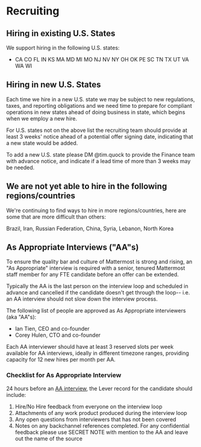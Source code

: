 # Recruiting

## Hiring in existing U.S. States

We support hiring in the following U.S. states:

* CA CO FL IN KS MA MD MI MO NJ NV NY OH OK PE SC TN TX UT VA WA WI

## Hiring in new U.S. States

Each time we hire in a new U.S. state we may be subject to new regulations, taxes, and reporting obligations and we need time to prepare for compliant operations in new states ahead of doing business in state, which begins when we employ a new hire.

For U.S. states not on the above list the recruiting team should provide at least 3 weeks' notice ahead of a potential offer signing date, indicating that a new state would be added.

To add a new U.S. state please DM @tim.quock to provide the Finance team with advance notice, and indicate if a lead time of more than 3 weeks may be needed.

## We are not yet able to hire in the following regions/countries

We're continuing to find ways to hire in more regions/countries, here are some that are more difficult than others:

Brazil, Iran, Russian Federation, China, Syria, Lebanon, North Korea

## As Appropriate Interviews \("AA"s\)

To ensure the quality bar and culture of Mattermost is strong and rising, an "As Appropriate" interview is required with a senior, tenured Mattermost staff member for any FTE candidate before an offer can be extended.

Typically the AA is the last person on the interview loop and scheduled in advance and cancelled if the candidate doesn't get through the loop-- i.e. an AA interview should not slow down the interview process.

The following list of people are approved as As Appropriate interviewers \(aka "AA"s\):

* Ian Tien, CEO and co-founder
* Corey Hulen, CTO and co-founder 

Each AA interviewer should have at least 3 reserved slots per week available for AA interviews, ideally in different timezone ranges, providing capacity for 12 new hires per month per AA.

### Checklist for As Appropriate Interview

24 hours before an [AA interview](recruiting.md#as-appropriate-interviews-aa-s), the Lever record for the candidate should include:

1. Hire/No Hire feedback from everyone on the interview loop
2. Attachments of any work product produced during the interview loop
3. Any open questions from interviewers that has not been covered 
4. Notes on any backchannel references completed. For any confidential feedback please use SECRET NOTE with mention to the AA and leave out the name of the source

